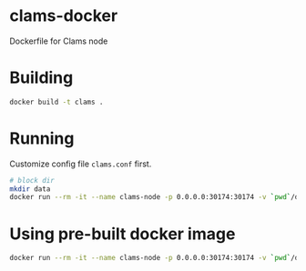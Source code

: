 # clams-docker
Dockerfile for Clams node


# Building

```bash
docker build -t clams .
```

# Running

Customize config file `clams.conf` first.

```bash
# block dir
mkdir data
docker run --rm -it --name clams-node -p 0.0.0.0:30174:30174 -v `pwd`/data:/opt/clams/data -v `pwd`/clams.conf:/opt/clams/clams.conf clams
```

# Using pre-built docker image

```bash
docker run --rm -it --name clams-node -p 0.0.0.0:30174:30174 -v `pwd`/data:/opt/clams/data -v `pwd`/clams.conf:/opt/clams/clams.conf mixhq/clams:latest
```
